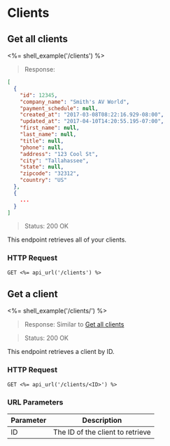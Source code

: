 # Clients

## Get all clients

<%= shell_example('/clients') %>

> Response:

```json
[
  {
    "id": 12345,
    "company_name": "Smith's AV World",
    "payment_schedule": null,
    "created_at": "2017-03-08T08:22:16.929-08:00",
    "updated_at": "2017-04-10T14:20:55.195-07:00",
    "first_name": null,
    "last_name": null,
    "title": null,
    "phone": null,
    "address": "123 Cool St",
    "city": "Tallahassee",
    "state": null,
    "zipcode": "32312",
    "country": "US"
  },
  {
    ...
  }
]
```

> Status: 200 OK

This endpoint retrieves all of your clients.

### HTTP Request

`GET <%= api_url('/clients') %>`


## Get a client

<%= shell_example('/clients/<ID>') %>

> Response: Similar to [Get all clients](#get-all-clients)

> Status: 200 OK

This endpoint retrieves a client by ID.

### HTTP Request

`GET <%= api_url('/clients/<ID>') %>`

### URL Parameters

Parameter | Description
--------- | -----------
ID | The ID of the client to retrieve

